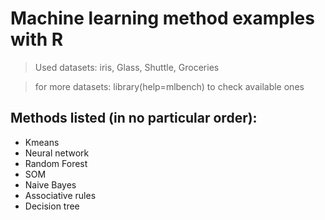# Machine learning method examples with R

> Used datasets: iris, Glass, Shuttle, Groceries

> for more datasets: library(help=mlbench) to check available ones

## Methods listed (in no particular order):
* Kmeans
* Neural network
* Random Forest
* SOM
* Naive Bayes
* Associative rules
* Decision tree
